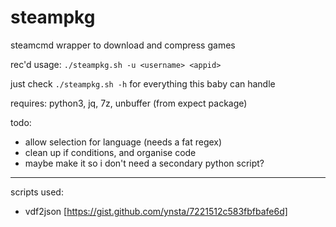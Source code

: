 # steampkg

steamcmd wrapper to download and compress games

rec'd usage: `./steampkg.sh -u <username> <appid>`

just check `./steampkg.sh -h` for everything this baby can handle

requires: python3, jq, 7z, unbuffer (from expect package)

todo:

 - allow selection for language (needs a fat regex)
 - clean up if conditions, and organise code
 - maybe make it so i don't need a secondary python script?

---

scripts used:

 - vdf2json [https://gist.github.com/ynsta/7221512c583fbfbafe6d]
